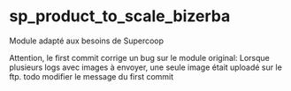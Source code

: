 # sp_product_to_scale_bizerba

Module adapté aux besoins de Supercoop

Attention, le first commit corrige un bug sur le module original:
Lorsque plusieurs logs avec images à envoyer, une seule image était uploadé sur le ftp.
todo modifier le message du first commit
